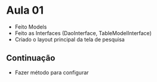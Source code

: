 # Aula 01
- Feito Models
- Feito as Interfaces (DaoInterface, TableModelInterface)
- Criado o layout principal da tela de pesquisa
## Continuação
- Fazer método para configurar